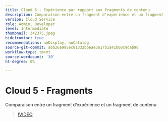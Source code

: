 ```yaml
---
title: Cloud 5 - Expérience par rapport aux fragments de contenu
description: Comparaison entre un fragment d’expérience et un fragment de contenu
version: Cloud Service
role: Admin, Developer
level: Intermediate
thumbnail: 342375.jpeg
hidefromtoc: true
recommendations: noDisplay, noCatalog
source-git-commit: abb26a995ec81332bb6ae3617b1a41b60c9dab96
workflow-type: tm+mt
source-wordcount: '39'
ht-degree: 0%

---
```


# Cloud 5 - Fragments

Comparaison entre un fragment d’expérience et un fragment de contenu

>[!VIDEO](https://video.tv.adobe.com/v/342375)

